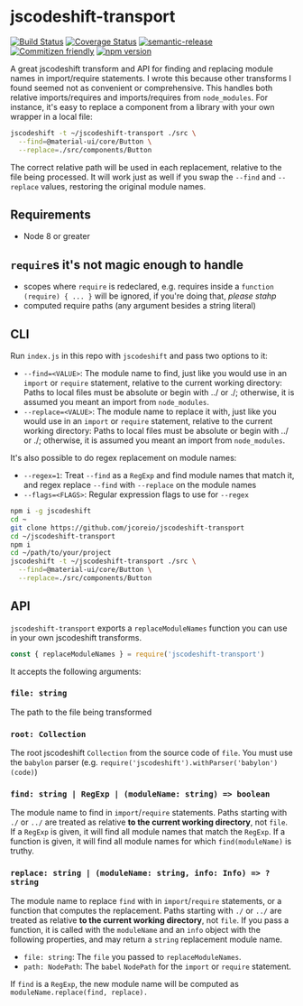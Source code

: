 # jscodeshift-transport

[![Build Status](https://travis-ci.org/jcoreio/jscodeshift-transport.svg?branch=master)](https://travis-ci.org/jcoreio/jscodeshift-transport)
[![Coverage Status](https://codecov.io/gh/jcoreio/jscodeshift-transport/branch/master/graph/badge.svg)](https://codecov.io/gh/jcoreio/jscodeshift-transport)
[![semantic-release](https://img.shields.io/badge/%20%20%F0%9F%93%A6%F0%9F%9A%80-semantic--release-e10079.svg)](https://github.com/semantic-release/semantic-release)
[![Commitizen friendly](https://img.shields.io/badge/commitizen-friendly-brightgreen.svg)](http://commitizen.github.io/cz-cli/)
[![npm version](https://badge.fury.io/js/jscodeshift-transport.svg)](https://badge.fury.io/js/jscodeshift-transport)

A great jscodeshift transform and API for finding and replacing module names in
import/require statements. I wrote this because other transforms I found seemed
not as convenient or comprehensive. This handles both relative imports/requires
and imports/requires from `node_modules`. For instance, it's easy to replace a
component from a library with your own wrapper in a local file:

```sh
jscodeshift -t ~/jscodeshift-transport ./src \
  --find=@material-ui/core/Button \
  --replace=./src/components/Button
```

The correct relative path will be used in each replacement, relative to the file
being processed. It will work just as well if you swap the `--find` and
`--replace` values, restoring the original module names.

## Requirements

- Node 8 or greater

## `require`s it's not magic enough to handle

- scopes where `require` is redeclared, e.g. requires inside a
  `function (require) { ... }` will be ignored, if you're doing that,
  _please stahp_
- computed require paths (any argument besides a string literal)

## CLI

Run `index.js` in this repo with `jscodeshift` and pass two options to it:

- `--find=<VALUE>`: The module name to find, just like you would use in an
  `import` or `require` statement, relative to the current working directory:
  Paths to local files must be absolute or begin with ../ or ./; otherwise,
  it is assumed you meant an import from `node_modules`.
- `--replace=<VALUE>`: The module name to replace it with, just like you would
  use in an `import` or `require` statement, relative to the current working directory:
  Paths to local files must be absolute or begin with ../ or ./; otherwise,
  it is assumed you meant an import from `node_modules`.

It's also possible to do regex replacement on module names:

- `--regex=1`: Treat `--find` as a `RegExp` and find module names that match it,
  and regex replace `--find` with `--replace` on the module names
- `--flags=<FLAGS>`: Regular expression flags to use for `--regex`

```sh
npm i -g jscodeshift
cd ~
git clone https://github.com/jcoreio/jscodeshift-transport
cd ~/jscodeshift-transport
npm i
cd ~/path/to/your/project
jscodeshift -t ~/jscodeshift-transport ./src \
  --find=@material-ui/core/Button \
  --replace=./src/components/Button
```

## API

`jscodeshift-transport` exports a `replaceModuleNames` function you can use in your
own jscodeshift transforms.

```js
const { replaceModuleNames } = require('jscodeshift-transport')
```

It accepts the following arguments:

### `file: string`

The path to the file being transformed

### `root: Collection`

The root jscodeshift `Collection` from the source code of `file`. You must use
the `babylon` parser (e.g. `require('jscodeshift').withParser('babylon')(code)`)

### `find: string | RegExp | (moduleName: string) => boolean`

The module name to find in `import`/`require` statements.
Paths starting with `./` or `../` are treated as relative
**to the current working directory**, not `file`. If a `RegExp` is given, it
will find all module names that match the `RegExp`. If a function is given, it
will find all module names for which `find(moduleName)` is truthy.

### `replace: string | (moduleName: string, info: Info) => ?string`

The module name to replace `find` with in `import`/`require` statements, or a
function that computes the replacement. Paths starting with `./` or `../`
are treated as relative **to the current working directory**, not `file`. If
you pass a function, it is called with the `moduleName` and an `info` object
with the following properties, and may return a `string` replacement module name.

- `file: string`: The `file` you passed to `replaceModuleNames`.
- `path: NodePath`: The `babel` `NodePath` for the `import` or `require` statement.

If `find` is a `RegExp`, the new module name will be computed as
`moduleName.replace(find, replace).`
